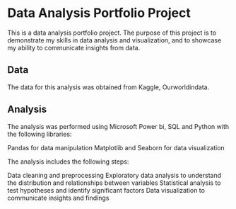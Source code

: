

# Data Analysis Portfolio Project

This is a data analysis portfolio project. The purpose of this project is to demonstrate my skills in data analysis and visualization, and to showcase my ability to communicate insights from data.

## Data

The data for this analysis was obtained from Kaggle, Ourworldindata.

## Analysis

The analysis was performed using  Microsoft Power bi, SQL and  Python  with the following libraries:

Pandas for data manipulation
Matplotlib and Seaborn for data visualization

The analysis includes the following steps:

Data cleaning and preprocessing
Exploratory data analysis to understand the distribution and relationships between variables
Statistical analysis to test hypotheses and identify significant factors
Data visualization to communicate insights and findings
